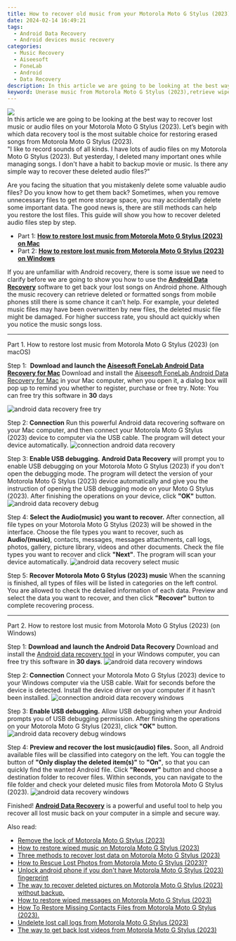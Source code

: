 ```yaml
---
title: How to recover old music from your Motorola Moto G Stylus (2023)
date: 2024-02-14 16:49:21
tags: 
  - Android Data Recovery
  - Android devices music recovery
categories: 
  - Music Recovery
  - Aiseesoft
  - FoneLab
  - Android
  - Data Recovery
description: In this article we are going to be looking at the best way to recover lost music or audio files on your Motorola Moto G Stylus (2023). Let’s begin with which data recovery tool is the most suitable choice for restoring erased songs from Motorola Moto G Stylus (2023).
keyword: Unerase music from Motorola Moto G Stylus (2023),retrieve wiped songs Motorola Moto G Stylus (2023),restore deleted music files on Motorola Moto G Stylus (2023),save lost music on Motorola Moto G Stylus (2023),broken Motorola Moto G Stylus (2023) music recovery solution,restore deleted songs files on Motorola Moto G Stylus (2023),recover deleted music 2018 for Motorola Moto G Stylus (2023),Motorola Moto G Stylus (2023) deleted music,how to retrieve music from Motorola Moto G Stylus (2023),how to get music back from Motorola Moto G Stylus (2023),Motorola Moto G Stylus (2023) song disappeared,how to get song back from Motorola Moto G Stylus (2023)
---
```


<img src="https://img0mobiles.techidaily.com/images/best-assets/devices/motorola/motorola-moto-g-stylus-(2023)/1.jpg" class="atpl-imgstyle"  />

<div class="atpl-content atpl-for-fonelab-android recover-music">

<div class="atpl-post-description-part-1">
In this article we are going to be looking at the best way to recover lost music or audio files on your Motorola Moto G Stylus (2023). Let’s begin with which data recovery tool is the most suitable choice for restoring erased songs from Motorola Moto G Stylus (2023).
</div>



<div class="atpl-post-description-part-2">
<div class="tpl-content-sub-paragraph-question">
  "I like to record sounds of all kinds. I have lots of audio files on my Motorola Moto G Stylus (2023). But yesterday, I deleted many important ones while managing songs. I don't have a habit to backup movie or music. Is there any simple way to recover these deleted audio files?"
</div>
<div class="tpl-content-sub-paragraph-content">
<p>
  Are you facing the situation that you mistakenly delete some valuable audio files? Do you know how to get them back? Sometimes, when you remove unnecessary files to get more storage space, you may accidentally delete some important data. The good news is, there are still methods can help you restore the lost files. This guide will show you how to recover deleted audio files step by step.
</p>
</div>
</div>

<ul>
  <li>Part 1: <strong><a href="#p1">How to restore lost music from Motorola Moto G Stylus (2023) on Mac</a></strong></li>
  <li>Part 2: <strong><a href="#p2">How to restore lost music from Motorola Moto G Stylus (2023) on Windows</a></strong></li>
</ul>


<div class="atpl-post-description-part-3">
<div class="tpl-content-sub-paragraph-normal">
  <p>
    If you are unfamiliar with Android recovery, there is some issue we need to clarify before we are going to show you how to use the <a href="https://tools.techidaily.com/aiseesoft-android-data-recovery/" target="_blank" rel="noopener"><strong>Android Data Recovery</strong></a> software to get back your lost songs on Android phone. Although the music recovery can retrieve deleted or formatted songs from mobile phones still there is some chance it can’t help. For example, your deleted music files may have been overwritten by new files, the deleted music file might be damaged. For higher success rate, you should act quickly when you notice the music songs loss.
  </p>
</div>
</div>



<!-- Part 1 -->
<a id="p1" name="p1" ></a><hr>

<div>
  <span class="atpl-step-part-style">Part 1. How to restore lost music from Motorola Moto G Stylus (2023) (on macOS)</span>
</div>

<span class="atpl-stepstyle-a"><span>Step 1: </span></span> <strong>Download and launch the <a href="https://tools.techidaily.com/aiseesoft-android-data-recovery-for-mac/" target="_blank" rel="noopener">Aiseesoft FoneLab Android Data Recovery for Mac</a></strong>
Download and install the <a href="https://tools.techidaily.com/aiseesoft-android-data-recovery-for-mac/" target="_blank" rel="noopener">Aiseesoft FoneLab Android Data Recovery for Mac</a> in your Mac computer, when you open it, a dialog box will pop up to remind you whether to register, purchase or free try.
Note: You can free try this software in <strong>30</strong> days

<img src="https://tools.techidaily.com/images/apps/aiseesoft/android-data-recovery/mac-free-try.png" class="atpl-imgstyle" alt="android data recovery free try" />

<span class="atpl-stepstyle-a"><span>Step 2: </span></span> <strong>Connection</strong>
Run this powerful Android data recovering software on your Mac computer, and then connect your Motorola Moto G Stylus (2023) device to computer via the USB cable. The program will detect your device automatically.
<img src="https://tools.techidaily.com/images/apps/aiseesoft/android-data-recovery/mac-connection-interface.jpg" class="atpl-imgstyle" alt="connection android data recovery" />

<span class="atpl-stepstyle-a"><span>Step 3: </span></span> <strong>Enable USB debugging.</strong>
<strong>Android Data Recovery</strong> will prompt you to enable USB debugging on your Motorola Moto G Stylus (2023) if you don't open the debugging mode. The program will detect the version of your Motorola Moto G Stylus (2023) device automatically and give you the instruction of opening the USB debugging mode on your Moto G Stylus (2023). After finishing the operations on your device, click <strong>"OK"</strong> button.
<img src="https://tools.techidaily.com/images/apps/aiseesoft/android-data-recovery/mac-android-usb-debug.jpg"  class="atpl-imgstyle" alt="android data recovery debug" />

<span class="atpl-stepstyle-a"><span>Step 4: </span></span> <strong>Select the Audio(music) you want to recover.</strong>
After connection, all file types on your Motorola Moto G Stylus (2023) will be showed in the interface. Choose the file types you want to recover, such as <strong>Audio/(music)</strong>, contacts, messages, messages attachments, call logs, photos, gallery, picture library, videos and other documents. Check the file types you want to recover and click <b>"Next"</b>. The program will scan your device automatically.
<img src="https://tools.techidaily.com/images/apps/aiseesoft/android-data-recovery/mac-choose-type-music.jpg" class="atpl-imgstyle" alt="android data recovery select music" />

<span class="atpl-stepstyle-a"><span>Step 5: </span></span> <strong>Recover Motorola Moto G Stylus (2023) music</strong>
When the scanning is finished, all types of files will be listed in categories on the left control. You are allowed to check the detailed information of each data. Preview and select the data you want to recover, and then click <b>"Recover"</b> button to complete recovering process.


<a id="p2" name="p2"></a><hr>

<!-- Part 2 -->
<div>
  <span class="atpl-step-part-style">Part 2. How to restore lost music from Motorola Moto G Stylus (2023) (on Windows)</span>
</div>

<span class="atpl-stepstyle-a"><span>Step 1: </span></span> <strong>Download and launch the Android Data Recovery</strong>
Download and install the <a href="https://tools.techidaily.com/aiseesoft-android-data-recovery-for-win/" target="_blank" rel="noopener">Android data recovery tool</a> in your Windows computer, you can free try this software in <b>30 days</b>.
<img src="https://tools.techidaily.com/images/apps/aiseesoft/android-data-recovery/win-start-interface.png"  class="atpl-imgstyle" alt="android data recovery windows" />

<span class="atpl-stepstyle-a"><span>Step 2: </span></span> <strong>Connection</strong>
Connect your Motorola Moto G Stylus (2023) device to your Windows computer via the USB cable. Wait for seconds before the device is detected. Install the device driver on your computer if it hasn't been installed.
<img src="https://tools.techidaily.com/images/apps/aiseesoft/android-data-recovery/win-connection-interface.png" class="atpl-imgstyle" alt="connection android data recovery windows" />

<span class="atpl-stepstyle-a"><span>Step 3: </span></span> <strong>Enable USB debugging.</strong>
Allow USB debugging when your Android prompts you of USB debugging permission. After finishing the operations on your Motorola Moto G Stylus (2023), click <b>"OK"</b> button.
<img src="https://tools.techidaily.com/images/apps/aiseesoft/android-data-recovery/win-android-usb-debug.png" class="atpl-imgstyle" alt="android data recovery debug windows" />

<span class="atpl-stepstyle-a"><span>Step 4: </span></span> <strong>Preview and recover the lost music(audio) files.</strong>
Soon, all Android available files will be classified into category on the left. You can toggle the button of <b>"Only display the deleted item(s)"</b> to <b>"On"</b>, so that you can quickly find the wanted Android file. Click <b>"Recover"</b> button and choose a destination folder to recover files. Within seconds, you can navigate to the file folder and check your deleted music files from Motorola Moto G Stylus (2023).
<img src="https://tools.techidaily.com/images/apps/aiseesoft/android-data-recovery/win-recover-music.jpg" class="atpl-imgstyle" alt="android data recovery windows" />

<div class="atpl-post-description-part-4">
<div class="tpl-content-sub-paragraph-normal">
    <p>
        Finished! <a href="https://tools.techidaily.com/aiseesoft-android-data-recovery/" target="_blank" rel="noopener"><strong>Android Data Recovery</strong></a> is a powerful and useful tool to help you recover all lost music back on your computer in a simple and secure way.
    </p>
</div>
</div>


<ins class="adsbygoogle"
     style="display:block"
     data-ad-client="ca-pub-7571918770474297"
     data-ad-slot="8358498916"
     data-ad-format="auto"
     data-full-width-responsive="true"></ins>

<span class="atpl-alsoreadstyle">Also read:</span>
<div><ul>
<li><a href="/remove-the-lock-of-motorola-moto-g-stylus-2023-by-drfone-android-unlock-android-unlock/" target="_blank" rel="noopener"><u>Remove the lock of Motorola Moto G Stylus (2023)</u></a></li>
<li><a href="/how-to-restore-wiped-music-on-motorola-moto-g-stylus-2023-by-fonelab-android-recover-music/" target="_blank" rel="noopener"><u>How to restore wiped music on Motorola Moto G Stylus (2023)</u></a></li>
<li><a href="/three-methods-to-recover-lost-data-on-motorola-moto-g-stylus-2023-by-fonelab-android-recover-data/" target="_blank" rel="noopener"><u>Three methods to recover lost data on Motorola Moto G Stylus (2023)</u></a></li>
<li><a href="/how-to-rescue-lost-photos-from-motorola-moto-g-stylus-2023-by-fonelab-android-recover-photos/" target="_blank" rel="noopener"><u>How to Rescue Lost Photos from Motorola Moto G Stylus (2023)?</u></a></li>
<li><a href="/unlock-android-phone-if-you-don-t-have-motorola-moto-g-stylus-2023-fingerprint-by-drfone-android-unlock-android-unlock/" target="_blank" rel="noopener"><u>Unlock android phone if you don't have Motorola Moto G Stylus (2023) fingerprint</u></a></li>
<li><a href="/the-way-to-recover-deleted-pictures-on-motorola-moto-g-stylus-2023-without-backup-by-fonelab-android-recover-pictures/" target="_blank" rel="noopener"><u>The way to recover deleted pictures on Motorola Moto G Stylus (2023) without backup.</u></a></li>
<li><a href="/how-to-restore-wiped-messages-on-motorola-moto-g-stylus-2023-by-fonelab-android-recover-messages/" target="_blank" rel="noopener"><u>How to restore wiped messages on Motorola Moto G Stylus (2023)</u></a></li>
<li><a href="/how-to-restore-missing-contacts-files-from-motorola-moto-g-stylus-2023-by-fonelab-android-recover-contacts/" target="_blank" rel="noopener"><u>How To  Restore Missing Contacts Files from Motorola Moto G Stylus (2023).</u></a></li>
<li><a href="/undelete-lost-call-logs-from-motorola-moto-g-stylus-2023-by-fonelab-android-recover-call-logs/" target="_blank" rel="noopener"><u>Undelete lost call logs from Motorola Moto G Stylus (2023)</u></a></li>
<li><a href="/the-way-to-get-back-lost-videos-from-motorola-moto-g-stylus-2023-by-fonelab-android-recover-video/" target="_blank" rel="noopener"><u>The way to get back lost videos from Motorola Moto G Stylus (2023)</u></a></li>
</ul></div>

</div>